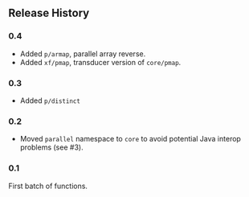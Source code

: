 ## Release History

### 0.4

* Added `p/armap`, parallel array reverse.
* Added `xf/pmap`, transducer version of `core/pmap`.

### 0.3

* Added `p/distinct`

### 0.2

* Moved `parallel` namespace to `core` to avoid potential Java interop problems (see #3).

### 0.1

First batch of functions.
